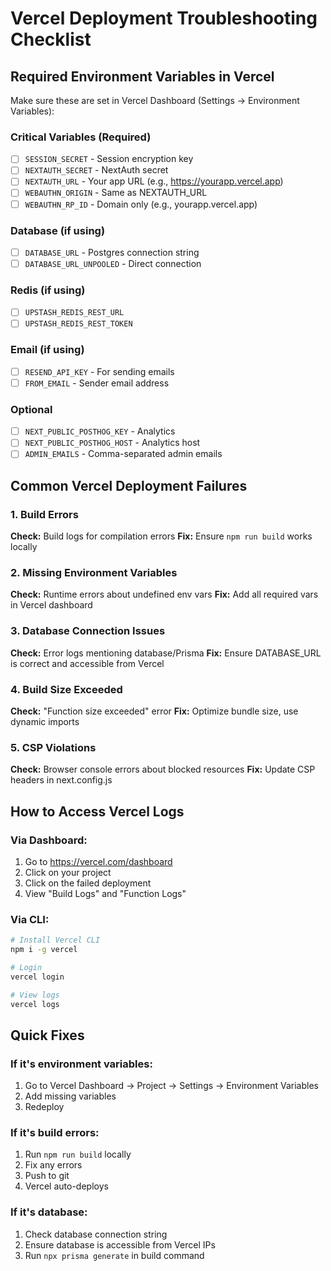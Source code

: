 # Vercel Deployment Troubleshooting Checklist

## Required Environment Variables in Vercel

Make sure these are set in Vercel Dashboard (Settings → Environment Variables):

### Critical Variables (Required)
- [ ] `SESSION_SECRET` - Session encryption key
- [ ] `NEXTAUTH_SECRET` - NextAuth secret
- [ ] `NEXTAUTH_URL` - Your app URL (e.g., https://yourapp.vercel.app)
- [ ] `WEBAUTHN_ORIGIN` - Same as NEXTAUTH_URL
- [ ] `WEBAUTHN_RP_ID` - Domain only (e.g., yourapp.vercel.app)

### Database (if using)
- [ ] `DATABASE_URL` - Postgres connection string
- [ ] `DATABASE_URL_UNPOOLED` - Direct connection

### Redis (if using)
- [ ] `UPSTASH_REDIS_REST_URL`
- [ ] `UPSTASH_REDIS_REST_TOKEN`

### Email (if using)
- [ ] `RESEND_API_KEY` - For sending emails
- [ ] `FROM_EMAIL` - Sender email address

### Optional
- [ ] `NEXT_PUBLIC_POSTHOG_KEY` - Analytics
- [ ] `NEXT_PUBLIC_POSTHOG_HOST` - Analytics host
- [ ] `ADMIN_EMAILS` - Comma-separated admin emails

## Common Vercel Deployment Failures

### 1. Build Errors
**Check:** Build logs for compilation errors
**Fix:** Ensure `npm run build` works locally

### 2. Missing Environment Variables
**Check:** Runtime errors about undefined env vars
**Fix:** Add all required vars in Vercel dashboard

### 3. Database Connection Issues
**Check:** Error logs mentioning database/Prisma
**Fix:** Ensure DATABASE_URL is correct and accessible from Vercel

### 4. Build Size Exceeded
**Check:** "Function size exceeded" error
**Fix:** Optimize bundle size, use dynamic imports

### 5. CSP Violations
**Check:** Browser console errors about blocked resources
**Fix:** Update CSP headers in next.config.js

## How to Access Vercel Logs

### Via Dashboard:
1. Go to https://vercel.com/dashboard
2. Click on your project
3. Click on the failed deployment
4. View "Build Logs" and "Function Logs"

### Via CLI:
```bash
# Install Vercel CLI
npm i -g vercel

# Login
vercel login

# View logs
vercel logs
```

## Quick Fixes

### If it's environment variables:
1. Go to Vercel Dashboard → Project → Settings → Environment Variables
2. Add missing variables
3. Redeploy

### If it's build errors:
1. Run `npm run build` locally
2. Fix any errors
3. Push to git
4. Vercel auto-deploys

### If it's database:
1. Check database connection string
2. Ensure database is accessible from Vercel IPs
3. Run `npx prisma generate` in build command
